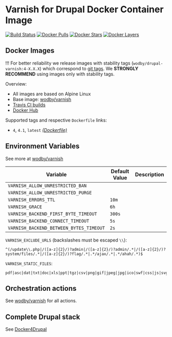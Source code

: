 # Varnish for Drupal Docker Container Image

[![Build Status](https://travis-ci.org/wodby/drupal-varnish.svg?branch=master)](https://travis-ci.org/wodby/drupal-varnish)
[![Docker Pulls](https://img.shields.io/docker/pulls/wodby/drupal-varnish.svg)](https://hub.docker.com/r/wodby/drupal-varnish)
[![Docker Stars](https://img.shields.io/docker/stars/wodby/drupal-varnish.svg)](https://hub.docker.com/r/wodby/drupal-varnish)
[![Docker Layers](https://images.microbadger.com/badges/image/wodby/drupal-varnish.svg)](https://microbadger.com/images/wodby/drupal-varnish)

## Docker Images

!!! For better reliability we release images with stability tags (`wodby/drupal-varnish:4-X.X.X`) which correspond to [git tags](https://github.com/wodby/drupal-varnish/releases). We **STRONGLY RECOMMEND** using images only with stability tags. 

Overview:

* All images are based on Alpine Linux
* Base image: [wodby/varnish](https://github.com/wodby/varnish)
* [Travis CI builds](https://travis-ci.org/wodby/drupal-varnish) 
* [Docker Hub](https://hub.docker.com/r/wodby/drupal-varnish)

Supported tags and respective `Dockerfile` links:

* `4`, `4.1`, `latest` [_(Dockerfile)_](https://github.com/wodby/drupal-varnish/tree/master/4/Dockerfile)

## Environment Variables

See more at [wodby/varnish](https://github.com/wodby/varnish)

| Variable                                | Default Value | Description |
| --------------------------------------- | ------------- | ----------- |
| `VARNISH_ALLOW_UNRESTRICTED_BAN`        |               |             |
| `VARNISH_ALLOW_UNRESTRICTED_PURGE`      |               |             |
| `VARNISH_ERRORS_TTL`                    | `10m`         |             |
| `VARNISH_GRACE`                         | `6h`          |             |
| `VARNISH_BACKEND_FIRST_BYTE_TIMEOUT`    | `300s`        |             |
| `VARNISH_BACKEND_CONNECT_TIMEOUT`       | `5s`          |             |
| `VARNISH_BACKEND_BETWEEN_BYTES_TIMEOUT` | `2s`          |             |

`VARNISH_EXCLUDE_URLS` (backslashes must be escaped `\\`):

```
^(/update\\.php|/([a-z]{2}/)?admin|/([a-z]{2}/)?admin/.*|/([a-z]{2}/)?system/files/.*|/([a-z]{2}/)?flag/.*|.*/ajax/.*|.*/ahah/.*)$
```

`VARNISH_STATIC_FILES`:

```
pdf|asc|dat|txt|doc|xls|ppt|tgz|csv|png|gif|jpeg|jpg|ico|swf|css|js|svg
```

## Orchestration actions

See [wodby/varnish](https://github.com/wodby/varnish) for all actions.

## Complete Drupal stack

See [Docker4Drupal](https://github.com/wodby/docker4drupal)

